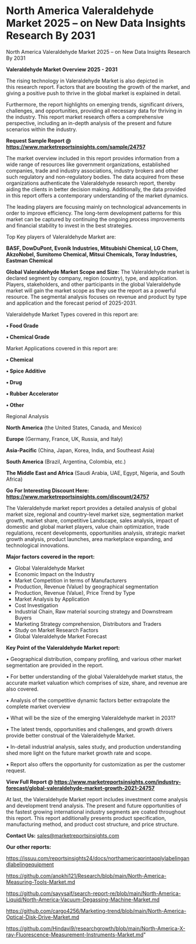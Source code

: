 # North America Valeraldehyde Market 2025 – on New Data Insights Research By 2031
 North America Valeraldehyde Market 2025 – on New Data Insights Research By 2031

<Strong> Valeraldehyde Market Overview 2025 - 2031</strong>

The rising technology in Valeraldehyde Market is also depicted in this research report. Factors that are boosting the growth of the market, and giving a positive push to thrive in the global market is explained in detail.

Furthermore, the report highlights on emerging trends, significant drivers, challenges, and opportunities, providing all necessary data for thriving in the industry. This report market research offers a comprehensive perspective, including an in-depth analysis of the present and future scenarios within the industry.

<strong>Request Sample Report @ <a href=https://www.marketreportsinsights.com/sample/24757>https://www.marketreportsinsights.com/sample/24757</a></strong>

The market overview included in this report provides information from a wide range of resources like government organizations, established companies, trade and industry associations, industry brokers and other such regulatory and non-regulatory bodies. The data acquired from these organizations authenticate the Valeraldehyde research report, thereby aiding the clients in better decision making. Additionally, the data provided in this report offers a contemporary understanding of the market dynamics.

The leading players are focusing mainly on technological advancements in order to improve efficiency. The long-term development patterns for this market can be captured by continuing the ongoing process improvements and financial stability to invest in the best strategies.

Top Key players of Valeraldehyde Market are:

<strong>BASF, DowDuPont, Evonik Industries, Mitsubishi Chemical, LG Chem, AkzoNobel, Sumitomo Chemical, Mitsui Chemicals, Toray Industries, Eastman Chemical</strong>

<strong><b>Global Valeraldehyde Market Scope and Size:</b></strong>
The Valeraldehyde market is declared segment by company, region (country), type, and application. Players, stakeholders, and other participants in the global Valeraldehyde market will gain the market scope as they use the report as a powerful resource. The segmental analysis focuses on revenue and product by type and application and the forecast period of 2025-2031.

Valeraldehyde Market Types covered in this report are:

<strong>• Food Grade

• Chemical Grade</strong>

Market Applications covered in this report are:

<strong>• Chemical

• Spice Additive

• Drug

• Rubber Accelerator

• Other</strong> 

Regional Analysis

<strong>North America</strong> (the United States, Canada, and Mexico)

<strong>Europe</strong> (Germany, France, UK, Russia, and Italy)

<strong>Asia-Pacific</strong> (China, Japan, Korea, India, and Southeast Asia)

<strong>South America</strong> (Brazil, Argentina, Colombia, etc.)

<strong>The Middle East and Africa</strong> (Saudi Arabia, UAE, Egypt, Nigeria, and South Africa)

<strong>Go For Interesting Discount Here: <a href=https://www.marketreportsinsights.com/discount/24757>https://www.marketreportsinsights.com/discount/24757</a></strong>

The Valeraldehyde market report provides a detailed analysis of global market size, regional and country-level market size, segmentation market growth, market share, competitive Landscape, sales analysis, impact of domestic and global market players, value chain optimization, trade regulations, recent developments, opportunities analysis, strategic market growth analysis, product launches, area marketplace expanding, and technological innovations.

<strong><b>Major factors covered in the report:</b></strong>
<ul>
  <li>Global Valeraldehyde Market </li>
  <li>Economic Impact on the Industry</li>
  <li>Market Competition in terms of Manufacturers</li>
  <li>Production, Revenue (Value) by geographical segmentation</li>
  <li>Production, Revenue (Value), Price Trend by Type</li>
  <li>Market Analysis by Application</li>
  <li>Cost Investigation</li>
  <li>Industrial Chain, Raw material sourcing strategy and Downstream Buyers</li>
  <li>Marketing Strategy comprehension, Distributors and Traders</li>
  <li>Study on Market Research Factors</li>
  <li>Global Valeraldehyde Market Forecast</li>
</ul>

<strong><b>Key Point of the Valeraldehyde Market report:</b></strong>

• Geographical distribution, company profiling, and various other market segmentation are provided in the report.

• For better understanding of the global Valeraldehyde market status, the accurate market valuation which comprises of size, share, and revenue are also covered.

• Analysis of the competitive dynamic factors better extrapolate the complete market overview

• What will be the size of the emerging Valeraldehyde market in 2031?

• The latest trends, opportunities and challenges, and growth drivers provide better construal of the Valeraldehyde Market.

• In-detail industrial analysis, sales study, and production understanding shed more light on the future market growth rate and scope.

• Report also offers the opportunity for customization as per the customer request.

<strong><b>View Full Report @ <a href=https://www.marketreportsinsights.com/industry-forecast/global-valeraldehyde-market-growth-2021-24757>https://www.marketreportsinsights.com/industry-forecast/global-valeraldehyde-market-growth-2021-24757</a></b></strong>


At last, the Valeraldehyde Market report includes investment come analysis and development trend analysis. The present and future opportunities of the fastest growing international industry segments are coated throughout this report. This report additionally presents product specification, manufacturing method, and product cost structure, and price structure.

<strong>Contact Us:</strong>
sales@marketreportsinsights.com

<strong>Our other reports:</strong>

<a href=https://issuu.com/reportsinsights24/docs/northamericaprintapplylabelingandlabelingequipment>https://issuu.com/reportsinsights24/docs/northamericaprintapplylabelingandlabelingequipment</a>

<a href=https://github.com/anokhi121/Research/blob/main/North-America-Measuring-Tools-Market.md>https://github.com/anokhi121/Research/blob/main/North-America-Measuring-Tools-Market.md</a>

<a href=https://github.com/sayysaif/search-report-re/blob/main/North-America-Liquid/North-America-Vacuum-Degassing-Machine-Market.md>https://github.com/sayysaif/search-report-re/blob/main/North-America-Liquid/North-America-Vacuum-Degassing-Machine-Market.md</a>

<a href=https://github.com/cargo4256/Marketing-trend/blob/main/North-America-Optical-Disk-Drive-Market.md>https://github.com/cargo4256/Marketing-trend/blob/main/North-America-Optical-Disk-Drive-Market.md</a>

<a href=https://github.com/Hindavi9/researchgrowth/blob/main/North-America-X-ray-Fluorescence-Measurement-Instruments-Market.md>https://github.com/Hindavi9/researchgrowth/blob/main/North-America-X-ray-Fluorescence-Measurement-Instruments-Market.md</a>"
